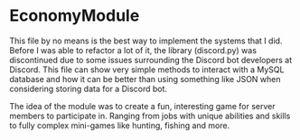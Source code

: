 # EconomyModule
 
This file by no means is the best way to implement the systems that I did. Before I was able to refactor a lot of it, the library (discord.py) was discontinued due to some issues surrounding the Discord bot developers at Discord. This file can show very simple methods to interact with a MySQL database and how it can be better than using something like JSON when considering storing data for a Discord bot.


The idea of the module was to create a fun, interesting game for server members to participate in. Ranging from jobs with unique abilities and skills to fully complex mini-games like hunting, fishing and more.
